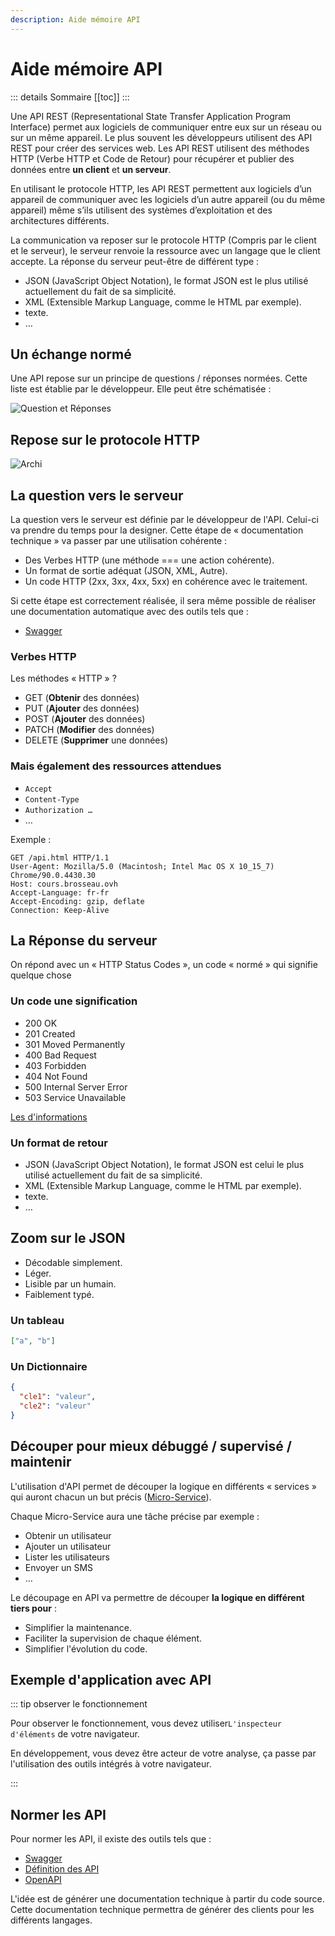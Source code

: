 ```yaml
---
description: Aide mémoire API
---
```


# Aide mémoire API

::: details Sommaire
[[toc]]
:::

Une API REST (Representational State Transfer Application Program Interface) permet aux logiciels de communiquer entre eux sur un réseau ou sur un même appareil. Le plus souvent les développeurs utilisent des API REST pour créer des services web. Les API REST utilisent des méthodes HTTP (Verbe HTTP et Code de Retour) pour récupérer et publier des données entre **un client** et **un serveur**.

En utilisant le protocole HTTP, les API REST permettent aux logiciels d’un appareil de communiquer avec les logiciels d’un autre appareil (ou du même appareil) même s’ils utilisent des systèmes d’exploitation et des architectures différents.

La communication va reposer sur le protocole HTTP (Compris par le client et le serveur), le serveur renvoie la ressource avec un langage que le client accepte. La réponse du serveur peut-être de différent type :

- JSON (JavaScript Object Notation), le format JSON est le plus utilisé actuellement du fait de sa simplicité.
- XML (Extensible Markup Language, comme le HTML par exemple).
- texte.
- …

## Un échange normé

Une API repose sur un principe de questions / réponses normées. Cette liste est établie par le développeur. Elle peut être schématisée :

![Question et Réponses](./img/api_rest.jpeg)

## Repose sur le protocole HTTP

![Archi](./img/api.png)

## La question vers le serveur

La question vers le serveur est définie par le développeur de l'API. Celui-ci va prendre du temps pour la designer. Cette étape de « documentation technique » va passer par une utilisation cohérente :

- Des Verbes HTTP (une méthode === une action cohérente).
- Un format de sortie adéquat (JSON, XML, Autre).
- Un code HTTP (2xx, 3xx, 4xx, 5xx) en cohérence avec le traitement.

Si cette étape est correctement réalisée, il sera même possible de réaliser une documentation automatique avec des outils tels que :

- [Swagger](https://swagger.io/)

### Verbes HTTP

Les méthodes « HTTP » ?

- GET (**Obtenir** des données)
- PUT (**Ajouter** des données)
- POST (**Ajouter** des données)
- PATCH (**Modifier** des données)
- DELETE (**Supprimer** une données)

### Mais également des ressources attendues

- `Accept`
- `Content-Type`
- `Authorization …`
- …

Exemple :

```
GET /api.html HTTP/1.1
User-Agent: Mozilla/5.0 (Macintosh; Intel Mac OS X 10_15_7) Chrome/90.0.4430.30
Host: cours.brosseau.ovh
Accept-Language: fr-fr
Accept-Encoding: gzip, deflate
Connection: Keep-Alive
```

## La Réponse du serveur

On répond avec un « HTTP Status Codes », un code « normé » qui signifie quelque chose

### Un code une signification

- 200 OK
- 201 Created
- 301 Moved Permanently
- 400 Bad Request
- 403 Forbidden
- 404 Not Found
- 500 Internal Server Error
- 503 Service Unavailable

[Les d'informations](http://www.restapitutorial.com/httpstatuscodes.html)

### Un format de retour

- JSON (JavaScript Object Notation), le format JSON est celui le plus utilisé actuellement du fait de sa simplicité.
- XML (Extensible Markup Language, comme le HTML par exemple).
- texte.
- …

## Zoom sur le JSON

- Décodable simplement.
- Léger.
- Lisible par un humain.
- Faiblement typé.

### Un tableau

```json
["a", "b"]
```

### Un Dictionnaire

```json
{
  "cle1": "valeur",
  "cle2": "valeur"
}
```

## Découper pour mieux débuggé / supervisé / maintenir

L'utilisation d'API permet de découper la logique en différents « services » qui auront chacun un but précis ([Micro-Service](https://fr.wikipedia.org/wiki/Microservices)).

Chaque Micro-Service aura une tâche précise par exemple :

- Obtenir un utilisateur
- Ajouter un utilisateur
- Lister les utilisateurs
- Envoyer un SMS
- …

Le découpage en API va permettre de découper **la logique en différent tiers pour** :

- Simplifier la maintenance.
- Faciliter la supervision de chaque élément.
- Simplifier l'évolution du code.

## Exemple d'application avec API

<Sample src="api/chat" />

::: tip observer le fonctionnement

Pour observer le fonctionnement, vous devez utiliser`L'inspecteur d'éléments` de votre navigateur.

En développement, vous devez être acteur de votre analyse, ça passe par l'utilisation des outils intégrés à votre navigateur.

:::

## Normer les API

Pour normer les API, il existe des outils tels que :

- [Swagger](https://swagger.io/)
- [Définition des API](https://swagger.io/specification/)
- [OpenAPI](https://www.openapis.org/)

L'idée est de générer une documentation technique à partir du code source. Cette documentation technique permettra de générer des clients pour les différents langages.